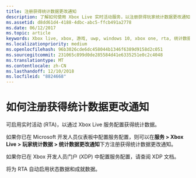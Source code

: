 ```yaml
---
title: 注册获得统计数据更改通知
description: 了解如何使用 Xbox Live 实时活动服务，以注册获得玩家统计数据更改通知。
ms.assetid: d8dd61d4-4188-4dbc-abc5-ffcb491a2778
ms.date: 06/12/2017
ms.topic: article
keywords: Xbox live, xbox, 游戏, uwp, windows 10, xbox one, rta, 统计数据, 通知
ms.localizationpriority: medium
ms.openlocfilehash: 96b3026cde6dc458044b1346f6389d9158d2c051
ms.sourcegitcommit: 231065c899d0de285584d41e6335251e0c2c4048
ms.translationtype: MT
ms.contentlocale: zh-CN
ms.lasthandoff: 12/10/2018
ms.locfileid: "8824668"
---
```

# <a name="how-to-register-for-stat-change-notifications"></a>如何注册获得统计数据更改通知

可启用实时活动 (RTA)，以通过 Xbox Live 服务配置获得统计数据。

如果你已在 Microsoft 开发人员仪表板中配置服务配置，则可以在**服务 > Xbox Live > 玩家统计数据 > 统计数据更改通知**下方注册获得统计数据更改通知。

 如果你已在 Xbox 开发人员门户 (XDP) 中配置服务配置，请查阅 XDP 文档。

 将为 RTA 自动启用状态数据和成就数据。
